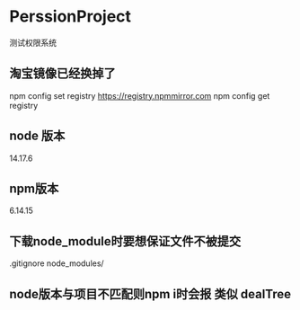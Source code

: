 # PerssionProject
测试权限系统
## 淘宝镜像已经换掉了 
npm config set registry https://registry.npmmirror.com
npm config get registry
## node 版本
14.17.6
## npm版本
6.14.15
## 下载node_module时要想保证文件不被提交
.gitignore
node_modules/
## node版本与项目不匹配则npm i时会报 类似 dealTree

